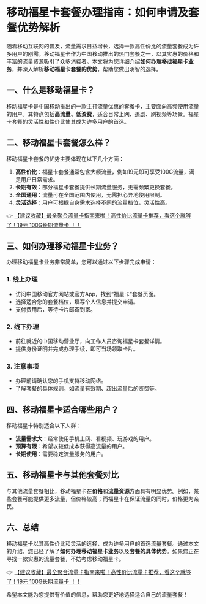 # 移动福星卡套餐办理指南：如何申请及套餐优势解析

随着移动互联网的普及，流量需求日益增长，选择一款高性价比的流量套餐成为许多用户的刚需。移动福星卡作为中国移动推出的热门套餐之一，以其实惠的价格和丰富的流量资源吸引了众多消费者。本文将为您详细介绍**如何办理移动福星卡业务**，并深入解析**移动福星卡套餐的优势**，帮助您做出明智的选择。

## 一、什么是移动福星卡？

移动福星卡是中国移动推出的一款主打流量优惠的套餐卡，主要面向高频使用流量的用户。其特点包括**高流量、低资费**，适合日常上网、追剧、刷视频等场景。福星卡套餐的灵活性和性价比使其成为许多用户的首选。

## 二、移动福星卡套餐怎么样？

移动福星卡套餐的优势主要体现在以下几个方面：

1. **高性价比**：福星卡套餐通常包含大额流量，例如19元即可享受100G流量，满足用户日常需求。
2. **长期有效**：部分福星卡套餐提供长期流量服务，无需频繁更换套餐。
3. **全国通用**：流量可在全国范围内使用，无需担心异地使用限制。
4. **灵活选择**：用户可根据自身需求选择不同的流量档位，灵活性高。

👉 [【建议收藏】最全聚合流量卡指南来啦！高性价比流量卡推荐，看这个就够了！19元 100G长期流量卡 ！！](https://www.91haoka.cn/webapp/weixiaodian/index.html?shop_id=563381)

## 三、如何办理移动福星卡业务？

办理移动福星卡业务非常简单，您可以通过以下步骤完成申请：

### 1. 线上办理
- 访问中国移动官方网站或官方App，找到“福星卡”套餐页面。
- 选择适合您的套餐档位，填写个人信息并提交申请。
- 支付费用后，等待卡片邮寄到家。

### 2. 线下办理
- 前往就近的中国移动营业厅，向工作人员咨询福星卡套餐详情。
- 提供身份证明并完成办理手续，即可当场领取卡片。

### 3. 注意事项
- 办理前请确认您的手机支持移动网络。
- 了解套餐的具体规则，如流量有效期、超出流量后的资费等。

## 四、移动福星卡适合哪些用户？

移动福星卡特别适合以下人群：
- **流量需求大**：经常使用手机上网、看视频、玩游戏的用户。
- **预算有限**：希望以较低成本获得高流量的用户。
- **长期使用**：需要稳定流量服务的用户。

## 五、移动福星卡与其他套餐对比

与其他流量套餐相比，移动福星卡在**价格**和**流量资源**方面具有明显优势。例如，某些套餐可能提供更多流量，但价格较高；而福星卡在保证流量的同时，价格更为亲民。

## 六、总结

移动福星卡以其高性价比和灵活的选择，成为许多用户的首选流量套餐。通过本文的介绍，您已经了解了**如何办理移动福星卡业务**以及**套餐的具体优势**。如果您正在寻找一款实惠的流量套餐，不妨考虑移动福星卡。

👉 [【建议收藏】最全聚合流量卡指南来啦！高性价比流量卡推荐，看这个就够了！19元 100G长期流量卡 ！！](https://www.91haoka.cn/webapp/weixiaodian/index.html?shop_id=563381)

希望本文能为您提供有价值的信息，帮助您更好地选择适合自己的流量套餐！